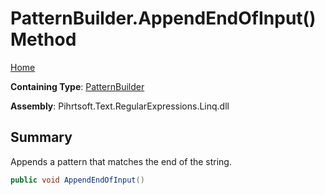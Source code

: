 # PatternBuilder\.AppendEndOfInput\(\) Method

[Home](../../../../../../README.md)

**Containing Type**: [PatternBuilder](../README.md)

**Assembly**: Pihrtsoft\.Text\.RegularExpressions\.Linq\.dll

## Summary

Appends a pattern that matches the end of the string\.

```csharp
public void AppendEndOfInput()
```

